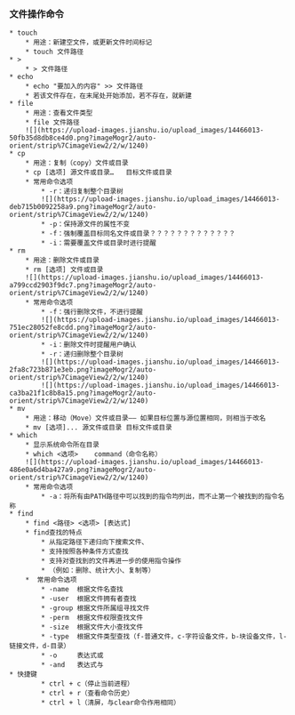 ### 文件操作命令
	* touch
		* 用途：新建空文件，或更新文件时间标记
		* touch	文件路径
	* > 
		* > 文件路径
	* echo 
		* echo "要加入的内容" >> 文件路径
		* 若该文件存在，在末尾处开始添加，若不存在，就新建
	* file
		* 用途：查看文件类型
		* file 文件路径
		![](https://upload-images.jianshu.io/upload_images/14466013-50fb35d8db8ce4d0.png?imageMogr2/auto-orient/strip%7CimageView2/2/w/1240)
	* cp
		* 用途：复制（copy）文件或目录
		* cp [选项] 源文件或目录…   目标文件或目录
		* 常用命令选项
			* -r：递归复制整个目录树
			![](https://upload-images.jianshu.io/upload_images/14466013-deb715b0092258a9.png?imageMogr2/auto-orient/strip%7CimageView2/2/w/1240)
			* -p：保持源文件的属性不变
			* -f：强制覆盖目标同名文件或目录？？？？？？？？？？？？？
			* -i：需要覆盖文件或目录时进行提醒
	* rm
		* 用途：删除文件或目录
		* rm [选项] 文件或目录
		![](https://upload-images.jianshu.io/upload_images/14466013-a799ccd2903f9dc7.png?imageMogr2/auto-orient/strip%7CimageView2/2/w/1240)
		* 常用命令选项
			* -f：强行删除文件，不进行提醒
			![](https://upload-images.jianshu.io/upload_images/14466013-751ec28052fe8cdd.png?imageMogr2/auto-orient/strip%7CimageView2/2/w/1240)
			* -i：删除文件时提醒用户确认
			* -r：递归删除整个目录树
			![](https://upload-images.jianshu.io/upload_images/14466013-2fa8c723b871e3eb.png?imageMogr2/auto-orient/strip%7CimageView2/2/w/1240)
	        ![](https://upload-images.jianshu.io/upload_images/14466013-ca3ba21f1c8b8a15.png?imageMogr2/auto-orient/strip%7CimageView2/2/w/1240)
	* mv
		* 用途：移动（Move）文件或目录—— 如果目标位置与源位置相同，则相当于改名
		* mv [选项]... 源文件或目录 目标文件或目录
	* which
		* 显示系统命令所在目录
		* which	<选项>	command（命令名称）
		![](https://upload-images.jianshu.io/upload_images/14466013-486e0a6d4ba427a9.png?imageMogr2/auto-orient/strip%7CimageView2/2/w/1240)
		* 常用命令选项
			* -a：将所有由PATH路径中可以找到的指令均列出，而不止第一个被找到的指令名称
	* find
		* find <路径> <选项> [表达式]
		* find查找的特点
			* 从指定路径下递归向下搜索文件、
			* 支持按照各种条件方式查找
			* 支持对查找到的文件再进一步的使用指令操作
			* （例如：删除、统计大小、复制等）
		*  常用命令选项
			* -name	 根据文件名查找
			* -user	 根据文件拥有者查找
			* -group 根据文件所属组寻找文件
			* -perm	 根据文件权限查找文件
			* -size	 根据文件大小查找文件
			* -type	 根据文件类型查找（f-普通文件，c-字符设备文件，b-块设备文件，l-链接文件，d-目录）
			* -o	 表达式或
			* -and	 表达式与
	* 快捷键
			* ctrl + c（停止当前进程）
			* ctrl + r（查看命令历史）
			* ctrl + l（清屏，与clear命令作用相同）